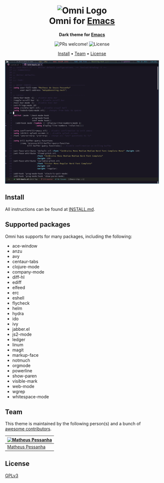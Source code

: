 <h1 align="center">
  <br>
  <img src="https://storage.googleapis.com/golden-wind/github/omni/omni.png" alt="Omni Logo" width="100">
  <br>
  Omni for <a href="https://www.gnu.org/software/emacs/">Emacs</a>
  <br>
</h1>

<p align="center">
  <strong>Dark theme for <a href="https://www.gnu.org/software/emacs/">Emacs</a></strong>
</p>

<p align="center">
  <img src="https://img.shields.io/badge/PRs-welcome-%235FCC6F.svg" alt="PRs welcome!" />

  <img alt="License" src="https://img.shields.io/badge/license-MIT-%235FCC6F">
</p>

<p align="center">
  <a href="#install">Install</a> •
  <a href="#team">Team</a> •
  <a href="#license">License</a>
</p>

<p align="center">
  <img alt="Omni screnshoot for Emacs" src="./screenshot.png">
</p>

## Install

All instructions can be found at [INSTALL.md](./INSTALL.md).

## Supported packages

Omni has supports for many packages, including the following:

- ace-window
- anzu
- avy
- centaur-tabs
- clojure-mode
- company-mode
- diff-hl
- ediff
- elfeed
- erc
- eshell
- flycheck
- helm
- hydra
- ido
- ivy
- jabber.el
- js2-mode
- ledger
- linum
- magit
- markup-face
- notmuch
- orgmode
- powerline
- show-paren
- visible-mark
- web-mode
- wgrep
- whitespace-mode

## Team

This theme is maintained by the following person(s) and a bunch of [awesome contributors](https://github.com/getomni/template/graphs/contributors).

| [![Matheus Pessanha](https://github.com/Mdsp9070.png?size=100)](https://github.com/Mdsp9070)     |
| ------------------------------------------------------------------------------------------------ |
| [Matheus Pessanha](https://github.com/Mdsp9070)                                                  |

## License

[GPLv3](./LICENSE.md)
